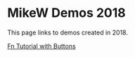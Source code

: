 # MikeW Demos 2018

This page links to demos created in 2018.

[Fn Tutorial with Buttons](fn-tut-ui01/tutorials.html)

